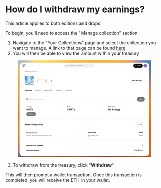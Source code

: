 # How do I withdraw my earnings?

This article applies to both editions and drops

To begin, you'll need to access the "Manage collection" section.

1. Navigate to the "Your Collections" page and select the collection you want to manage. A link to that page can be found [here](https://freee.xyz/manage).
2. You will then be able to view the amount within your treasury

<figure><img src="../../.gitbook/assets/image (29).png" alt=""><figcaption></figcaption></figure>

3. To withdraw from the treasury, click "**Withdraw**"

This will then prompt a wallet transaction. Once this transaction is completed, you will receive the ETH in your wallet.
